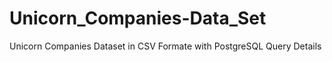# Unicorn_Companies-Data_Set
Unicorn Companies Dataset in CSV Formate with PostgreSQL Query Details 
